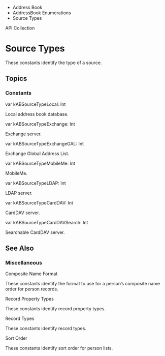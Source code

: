 

- Address Book
- AddressBook Enumerations
-  Source Types 

API Collection

# Source Types

These constants identify the type of a source.

## Topics

### Constants

var kABSourceTypeLocal: Int

Local address book database.

var kABSourceTypeExchange: Int

Exchange server.

var kABSourceTypeExchangeGAL: Int

Exchange Global Address List.

var kABSourceTypeMobileMe: Int

MobileMe.

var kABSourceTypeLDAP: Int

LDAP server.

var kABSourceTypeCardDAV: Int

CardDAV server.

var kABSourceTypeCardDAVSearch: Int

Searchable CardDAV server.

## See Also

### Miscellaneous

Composite Name Format

These constants identify the format to use for a person’s composite name order for person records.

Record Property Types

These constants identify record property types.

Record Types

These constants identify record types.

Sort Order

These constants identify sort order for person lists.

